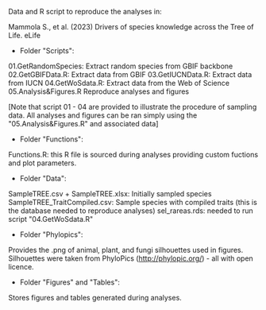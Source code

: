 Data and R script to reproduce the analyses in:

Mammola S., et al. (2023) Drivers of species knowledge across the Tree of Life. eLife
 
- Folder "Scripts":

01.GetRandomSpecies: Extract random species from GBIF backbone
02.GetGBIFData.R: Extract data from GBIF
03.GetIUCNData.R: Extract data from IUCN
04.GetWoSdata.R: Extract data from the Web of Science
05.Analysis&Figures.R Reproduce analyses and figures

[Note that script 01 - 04 are provided to illustrate the procedure of sampling data. All analyses and figures can be ran simply using the "05.Analysis&Figures.R" and associated data]

- Folder "Functions":

Functions.R: this R file is sourced during analyses providing custom fuctions and plot parameters.

- Folder "Data":

SampleTREE.csv + SampleTREE.xlsx: Initially sampled species
SampleTREE_TraitCompiled.csv: Sample species with compiled traits (this is the database needed to reproduce analyses)
sel_rareas.rds: needed to run script "04.GetWoSdata.R"

- Folder "Phylopics":

Provides the .png of animal, plant, and fungi silhouettes used in figures. Silhouettes were taken from PhyloPics (http://phylopic.org/) - all with open licence.

- Folder "Figures" and "Tables":

Stores figures and tables generated during analyses.